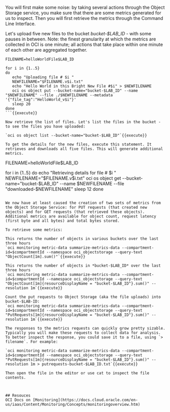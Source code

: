 You will first make some noise: by taking several actions through the Object Storage service, you make sure that there are some metrics generated for us to inspect. Then you will first retrieve the metrics through the Command Line Interface.

Let's upload five new files to the bucket *bucket-$LAB_ID* - with some pauses in between. Note: the finest granularity at which the metrics are collected in OCI is one minute; all actions that take place within one minute of each other are aggregated together.
```
FILENAME=helloWorldFile$LAB_ID

for i in {1..5}
do
   echo "Uploading file # $i "
   NEWFILENAME="$FILENAME.v$i.txt"
   echo "Hello World in this Bright New File #$i" > $NEWFILENAME
   oci os object put --bucket-name="bucket-$LAB_ID" --name "$NEWFILENAME" --file ./$NEWFILENAME --metadata '{"file_tag":"HelloWorld_v$i"}'
   sleep 20
done
```{{execute}}

Now retrieve the list of files. Let's list the files in the bucket - to see the files you have uploaded:

`oci os object list --bucket-name="bucket-$LAB_ID"`{{execute}}

To get the details for the new files, execute this statement. It retrieves and downloads all five files. This will generate additional metrics.
```
FILENAME=helloWorldFile$LAB_ID

for i in {1..5}
do
   echo "Retrieving details for file # $i "
   NEWFILENAME="$FILENAME.v$i.txt"
   oci os object get --bucket-name="bucket-$LAB_ID" --name $NEWFILENAME --file "downloaded-$NEWFILENAME"
   sleep 12
done
```{{execute}}

We now have at least caused the creation of two sets of metrics from the Object Storage Service: for PUT requests (that created new objects) and for GET requests (that retrieved these objects). Additional metrics are available for object count, request latency (first byte and all bytes) and total bytes stored.

To retrieve some metrics:

This returns the number of objects in various buckets over the last three hours
`oci monitoring metric-data summarize-metrics-data --compartment-id=$compartmentId --namespace oci_objectstorage --query-text "ObjectCount[1m].sum()"`{{execute}}

This returns the number of objects in *bucket-$LAB_ID* over the last three hours
`oci monitoring metric-data summarize-metrics-data --compartment-id=$compartmentId --namespace oci_objectstorage --query-text "ObjectCount[1m]{resourceDisplayName = "bucket-$LAB_ID"}.sum()" --resolution 1m`{{execute}}

Count the put requests to Object Storage (aka the file uploads) into bucket-$LAB-ID:
`oci monitoring metric-data summarize-metrics-data --compartment-id=$compartmentId --namespace oci_objectstorage --query-text "PutRequests[1m]{resourceDisplayName = "bucket-$LAB_ID"}.sum()" --resolution 1m`{{execute}}

The responses to the metrics requests can quickly grow pretty sizable. Typically you will make these requests to collect data for analysis. To better inspect the response, you could save it to a file, using `> filename`. For example:

`oci monitoring metric-data summarize-metrics-data --compartment-id=$compartmentId --namespace oci_objectstorage --query-text "PutRequests[1m]{resourceDisplayName = "bucket-$LAB_ID"}.sum()" --resolution 1m > putrequests-bucket-$LAB_ID.txt`{{execute}}

Then open the file in the editor or use cat to inspect the file contents.



## Resouces
OCI Docs on [Monitoring](https://docs.cloud.oracle.com/en-us/iaas/Content/Monitoring/Concepts/monitoringoverview.htm)